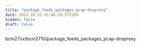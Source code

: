 ```yaml
---
title: "package_feeds_packages_pcap-dnsproxy"
date: 2021-10-31 01:46:19.571289
hidden: false
draft: false
---
```


bcm27xx/bcm2710/package_feeds_packages_pcap-dnsproxy

